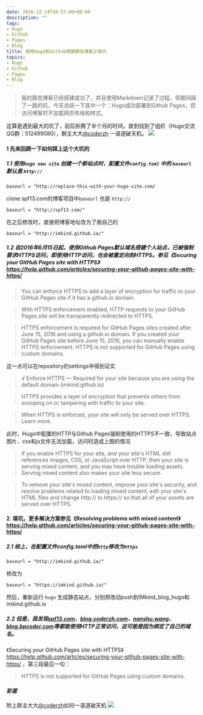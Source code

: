 ```yaml
---
date: 2016-12-14T10:57:00+08:00
description: ""
tags:
- Hugo
- Github
- Pages
- Blog
title: 使用Hugo和Github搭建静态博客之填坑
topics:
- Hugo
- Github
- Pages
- Blog
---
```


> 我的静态博客已经搭建成功了，并且使用Markdown记录了过程，但期间踩了一路的坑，今天总结一下其中一个：Hugo成功部署到Github Pages，但访问博客时不加载网页布局和样式。

这算是遇到最大的坑了，前后折腾了半个月的时间，直到找到了组织（Hugo交流QQ群：512499080），群主大大[@coderzh](http://www.coderzh.com/) 一语道破天机。
![](/media/hugo_tk_01.png)

#### 1 先来回顾一下如何踩上这个大坑的

##### 1.1 使用`hugo new site` 创建一个新站点时，配置文件`config.toml` 中的 `baseurl` 默认是 `http://`

	baseurl = "http://replace-this-with-your-hugo-site.com/

clone spf13.com的博客项目中`baseurl` 也是 `http://`

	baseurl = "http://spf13.com/"

在之后修改时，直接把博客地址改为了我自己的

	baseurl = "http://imkind.github.io/"

##### 1.2 自2016年6月15日起，使用Github Pages默认域名搭建个人站点，已被强制要求HTTPS访问，即使用HTTP访问，也会被重定向到HTTPS。参见《Securing your GitHub Pages site with HTTPS》 https://help.github.com/articles/securing-your-github-pages-site-with-https/



> You can enforce HTTPS to add a layer of encryption for traffic to your GitHub Pages site if it has a github.io domain.

> With HTTPS enforcement enabled, HTTP requests to your GitHub Pages site will be transparently redirected to HTTPS.

> HTTPS enforcement is required for GitHub Pages sites created after June 15, 2016 and using a github.io domain. If you created your GitHub Pages site before June 15, 2016, you can manually enable HTTPS enforcement. HTTPS is not supported for GitHub Pages using custom domains.

这一点可以在repository的settings中得到证实

> √ Enforce HTTPS — Required for your site because you are using the default domain (imkind.github.io)

> HTTPS provides a layer of encryption that prevents others from snooping on or tampering with traffic to your site.

> When HTTPS is enforced, your site will only be served over HTTPS. Learn more.

此时，Hugo中配置的HTTP与Github Pages强制使用的HTTPS不一致，导致站点图片、css和js文件无法加载，访问时造成上图的情况

> If you enable HTTPS for your site, and your site's HTML still references images, CSS, or JavaScript over HTTP, then your site is serving mixed content, and you may have trouble loading assets. Serving mixed content also makes your site less secure.

>To remove your site's mixed content, improve your site's security, and resolve problems related to loading mixed content, edit your site's HTML files and change http:// to https:// so that all of your assets are served over HTTPS.

#### 2. 填坑，更多解决方案参见《Resolving problems with mixed content》https://help.github.com/articles/securing-your-github-pages-site-with-https/

##### 2.1 综上，在配置文件config.toml中把`http`修改为`https`

	baseurl = "http://imkind.github.io/"

修改为

	baseurl = "https://imkind.github.io/"

然后，重新运行 `hugo` 生成静态站点，分别把改动push到IMkind_blog_hugo和imkind.github.io

##### 2.2 但是，我发现[spf13.com](http://spf13.com/)、[blog.coderzh.com](http://blog.coderzh.com/)、[nanshu.wang](http://nanshu.wang/)、[blog.bpcoder.com](http://blog.bpcoder.com/)等都能使用HTTP正常访问，这可能是因为绑定了自己的域名。

《Securing your GitHub Pages site with HTTPS》 https://help.github.com/articles/securing-your-github-pages-site-with-https/ ，第三段最后一句：

> HTTPS is not supported for GitHub Pages using custom domains.

#### *彩蛋*
附上群主大大[@coderzh](http://www.coderzh.com/)如何一语道破天机
![](/media/hugo_tk_02.png)
